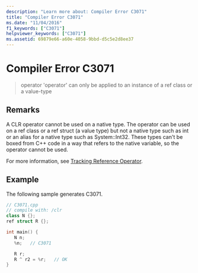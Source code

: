 ```yaml
---
description: "Learn more about: Compiler Error C3071"
title: "Compiler Error C3071"
ms.date: "11/04/2016"
f1_keywords: ["C3071"]
helpviewer_keywords: ["C3071"]
ms.assetid: 69879e66-a60e-4058-9bbd-d5c5e2d8ee37
---
```

# Compiler Error C3071

> operator 'operator' can only be applied to an instance of a ref class or a value-type

## Remarks

A CLR operator cannot be used on a native type. The operator can be used on a ref class or a ref struct (a value type) but not a native type such as int or an alias for a native type such as System::Int32. These types can't be boxed from C++ code in a way that refers to the native variable, so the operator cannot be used.

For more information, see [Tracking Reference Operator](../../extensions/tracking-reference-operator-cpp-component-extensions.md).

## Example

The following sample generates C3071.

```cpp
// C3071.cpp
// compile with: /clr
class N {};
ref struct R {};

int main() {
   N n;
   %n;   // C3071

   R r;
   R ^ r2 = %r;   // OK
}
```
